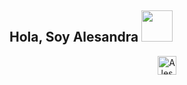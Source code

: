 <h2> Hola, Soy Alesandra <img src="https://giphy.com/gifs/molangofficialpage-love-cute-xlcR4sYSBT34fQqApS" width="50"></h2>

<p align="center">
  <a href="www.linkedin.com/in/alesandra-yagi/">
    <img src="https://www.vectorlogo.zone/logos/linkedin/linkedin-icon.svg" alt="Alesandra Yagi's LinkedIn Profile" height="30" width="30">
  </a>


<!--
**AleYV/AleYV** is a ✨ _special_ ✨ repository because its `README.md` (this file) appears on your GitHub profile.

Here are some ideas to get you started:

- 🔭 I’m currently working on ...
- 🌱 I’m currently learning ...
- 👯 I’m looking to collaborate on ...
- 🤔 I’m looking for help with ...
- 💬 Ask me about ...
- 📫 How to reach me: ...
- 😄 Pronouns: ...
- ⚡ Fun fact: ...
-->
